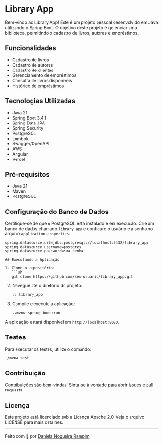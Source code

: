 # Library App

Bem-vindo ao Library App! Este é um projeto pessoal desenvolvido em Java utilizando o Spring Boot. O objetivo deste projeto é gerenciar uma biblioteca, permitindo o cadastro de livros, autores e empréstimos.

## Funcionalidades

- Cadastro de livros
- Cadastro de autores
- Cadastro de clientes
- Gerenciamento de empréstimos
- Consulta de livros disponíveis
- Histórico de empréstimos

## Tecnologias Utilizadas

- Java 21
- Spring Boot 3.4.1
- Spring Data JPA
- Spring Security
- PostgreSQL
- Lombok
- Swagger/OpenAPI
- AWS
- Angular
- Vercel

## Pré-requisitos

- Java 21
- Maven
- PostgreSQL

## Configuração do Banco de Dados

Certifique-se de que o PostgreSQL está instalado e em execução. Crie um banco de dados chamado `library_app` e configure o usuário e a senha no arquivo `application.properties`.

```properties
spring.datasource.url=jdbc:postgresql://localhost:5432/library_app
spring.datasource.username=postgres
spring.datasource.password=sua_senha

## Executando a Aplicação

1. Clone o repositório:
   ```sh
   git clone https://github.com/seu-usuario/library_app.git
   ```
2. Navegue até o diretório do projeto:
   ```sh
   cd library_app
   ```
3. Compile e execute a aplicação:
   ```sh
   ./mvnw spring-boot:run
   ```

A aplicação estará disponível em `http://localhost:8080`.

## Testes

Para executar os testes, utilize o comando:
```sh
./mvnw test
```

## Contribuição

Contribuições são bem-vindas! Sinta-se à vontade para abrir issues e pull requests.

## Licença

Este projeto está licenciado sob a Licença Apache 2.0. Veja o arquivo LICENSE para mais detalhes.

---

Feito com 💜 por [Daniela Nogueira Rampim](https://github.com/nogueiraDani)
